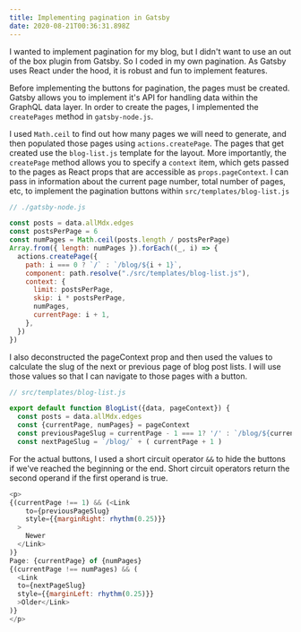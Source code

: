 ```yaml
---
title: Implementing pagination in Gatsby
date: 2020-08-21T00:36:31.898Z
---
```

I wanted to implement pagination for my blog, but I didn't want to use an out of the box plugin from Gatsby. So I coded in my own pagination. As Gatsby uses React under the hood, it is robust and fun to implement features.

Before implementing the buttons for pagination, the pages must be created. Gatsby allows you to implement it's API for handling data within the GraphQL data layer. In order to create the pages, I implemented the `createPages` method in `gatsby-node.js`.  

I used `Math.ceil` to find out how many pages we will need to generate, and then populated those pages using `actions.createPage`. The pages that get created use the `blog-list.js` template for the layout. More importantly, the `createPage` method allows you to specify a `context` item, which gets passed to the pages as React props that are accessible as `props.pageContext`. I can pass in information about the current page number, total number of pages, etc, to implement the pagination buttons within `src/templates/blog-list.js`

```javascript
// ./gatsby-node.js

const posts = data.allMdx.edges
const postsPerPage = 6
const numPages = Math.ceil(posts.length / postsPerPage)
Array.from({ length: numPages }).forEach((_, i) => {
  actions.createPage({
    path: i === 0 ? `/` : `/blog/${i + 1}`,
    component: path.resolve("./src/templates/blog-list.js"),
    context: {
      limit: postsPerPage,
      skip: i * postsPerPage,
      numPages,
      currentPage: i + 1,
    },
  })
})
```

I also deconstructed the pageContext prop and then used the values to calculate the slug of the next or previous page of blog post lists.  I will use those values so that I can navigate to those pages with a button.

```javascript
// src/templates/blog-list.js

export default function BlogList({data, pageContext}) {
  const posts = data.allMdx.edges
  const {currentPage, numPages} = pageContext
  const previousPageSlug = currentPage - 1 === 1? '/' : `/blog/${currentPage - 1}`
  const nextPageSlug = `/blog/` + ( currentPage + 1 )
```

For the actual buttons, I used a short circuit operator `&&` to hide the buttons if we've reached the beginning or the end. Short circuit operators return the second operand if the first operand is true.

```javascript
<p>
{(currentPage !== 1) && (<Link
    to={previousPageSlug}
    style={{marginRight: rhythm(0.25)}}
  >
    Newer
  </Link>
)}
Page: {currentPage} of {numPages}
{(currentPage !== numPages) && (
  <Link 
  to={nextPageSlug}
  style={{marginLeft: rhythm(0.25)}}
  >Older</Link>
)}
</p>
```